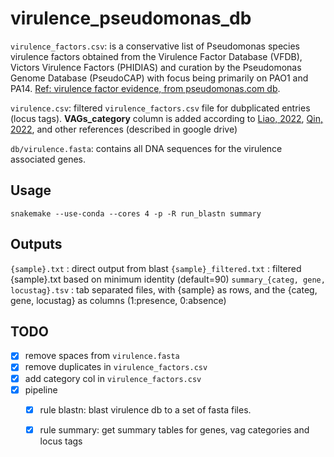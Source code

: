 # virulence_pseudomonas_db

``virulence_factors.csv``: is a conservative list of Pseudomonas species virulence factors obtained from the Virulence Factor Database (VFDB), Victors Virulence Factors (PHIDIAS) and curation by the Pseudomonas Genome Database (PseudoCAP) with focus being primarily on PAO1 and PA14. [Ref: virulence factor evidence, from pseudomonas.com db](https://pseudomonas.com/virulenceFactorEvidence/list).


``virulence.csv``: filtered ``virulence_factors.csv`` file for dubplicated entries (locus tags). **VAGs_category** column is added according to [Liao, 2022](https://www.ncbi.nlm.nih.gov/pmc/articles/PMC9299443/pdf/fcimb-12-926758.pdf), [Qin, 2022](https://www.nature.com/articles/s41392-022-01056-1#Sec2), and other references (described in google drive)


``db/virulence.fasta``: contains all DNA sequences for the virulence associated genes.

## Usage

``snakemake --use-conda --cores 4 -p -R run_blastn summary``

## Outputs
``{sample}.txt`` : direct output from blast
``{sample}_filtered.txt`` : filtered {sample}.txt based on minimum identity (default=90)
``summary_{categ, gene, locustag}.tsv`` : tab separated files, with {sample} as rows, and the {categ, gene, locustag} as columns (1:presence, 0:absence) 

## TODO

* [x] remove spaces from ``virulence.fasta``
* [x] remove duplicates in ``virulence_factors.csv``  
* [x] add category col in ``virulence_factors.csv``
* [x] pipeline
  * [x] rule blastn: blast virulence db to a set of fasta files.
  * [x] rule summary: get summary tables for genes, vag categories and locus tags


